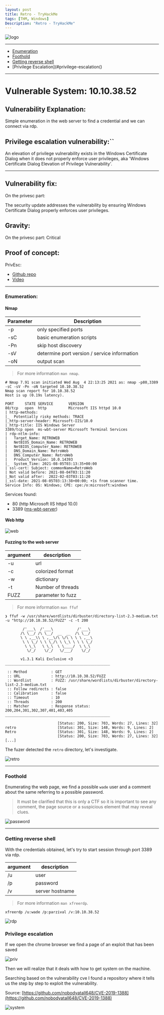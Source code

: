 ```yaml
---
layout: post
title: Retro - TryHackMe
tags: [THM, Windows]
Description: "Retro - TryHackMe"
---
```


![logo](/assets/imgs/retro/logo.png)

-----

- [Enumeration](#enumeration)
- [Foothold](#foothoold)
- [Getting reverse shell](#getting-reverse-shell)
- [Privilege Escalation](#privilege-escalation()

-----

# Vulnerable System: 10.10.38.52

## Vulnerability Explanation:
Simple enumeration in the web server to find a credential and we can connect via rdp.

## Privilege escalation vulnerability:``
An elevation of privilege vulnerability exists in the Windows Certificate Dialog when it does not properly enforce user privileges, aka 'Windows Certificate Dialog Elevation of Privilege Vulnerability'.

------

## Vulnerability fix:
On the privesc part:

The security update addresses the vulnerability by ensuring Windows Certificate Dialog properly enforces user privileges.

## Gravity:
On the privesc part: Critical

## Proof of concept:
PrivEsc:

- [Github repo](https://github.com/nobodyatall648/CVE-2019-1388)
- [Video](https://www.youtube.com/watch?v=RW5l6dQ8H-8)

-----

### Enumeration:

#### Nmap

| Parameter | Description                                  |
| --------- | -----------                                  |
| -p        | only specified ports                         |
| -sC       | basic enumeration scripts                    |
| -Pn       | skip host discovery                          |
| -sV       | determine port version / service information |
| -oN       | output scan                                  |

> For more information ```man nmap```.

```
# Nmap 7.91 scan initiated Wed Aug  4 22:13:25 2021 as: nmap -p80,3389 -sC -sV -Pn -oN targeted 10.10.38.52
Nmap scan report for 10.10.38.52
Host is up (0.19s latency).

PORT     STATE SERVICE       VERSION
80/tcp   open  http          Microsoft IIS httpd 10.0
| http-methods:
|_  Potentially risky methods: TRACE
|_http-server-header: Microsoft-IIS/10.0
|_http-title: IIS Windows Server
3389/tcp open  ms-wbt-server Microsoft Terminal Services
| rdp-ntlm-info:
|   Target_Name: RETROWEB
|   NetBIOS_Domain_Name: RETROWEB
|   NetBIOS_Computer_Name: RETROWEB
|   DNS_Domain_Name: RetroWeb
|   DNS_Computer_Name: RetroWeb
|   Product_Version: 10.0.14393
|_  System_Time: 2021-08-05T03:13:35+00:00
| ssl-cert: Subject: commonName=RetroWeb
| Not valid before: 2021-08-04T03:11:20
|_Not valid after:  2022-02-03T03:11:20
|_ssl-date: 2021-08-05T03:13:38+00:00; +1s from scanner time.
Service Info: OS: Windows; CPE: cpe:/o:microsoft:windows
```

Services found:

* 80 (http Microsoft IIS httpd 10.0)
* 3389 ([ms-wbt-server](https://book.hacktricks.xyz/pentesting/pentesting-rdp))

#### Web http

![web](/assets/imgs/retro/web.png)

#### Fuzzing to the web server

| argument | description       |
| -------- | ----------------- |
| -u       | url               |
| -c       | colorized format  |
| -w       | dictionary        |
| -t       | Number of threads |
| FUZZ     | parameter to fuzz |

> For more information ```man ffuf```

```
❯ ffuf -w /usr/share/wordlists/dirbuster/directory-list-2.3-medium.txt -u "http://10.10.38.52/FUZZ" -c -t 200

        /'___\  /'___\           /'___\       
       /\ \__/ /\ \__/  __  __  /\ \__/       
       \ \ ,__\\ \ ,__\/\ \/\ \ \ \ ,__\      
        \ \ \_/ \ \ \_/\ \ \_\ \ \ \ \_/      
         \ \_\   \ \_\  \ \____/  \ \_\       
          \/_/    \/_/   \/___/    \/_/       

       v1.3.1 Kali Exclusive <3
________________________________________________

 :: Method           : GET
 :: URL              : http://10.10.38.52/FUZZ
 :: Wordlist         : FUZZ: /usr/share/wordlists/dirbuster/directory-list-2.3-medium.txt
 :: Follow redirects : false
 :: Calibration      : false
 :: Timeout          : 10
 :: Threads          : 200
 :: Matcher          : Response status: 200,204,301,302,307,401,403,405
________________________________________________

                        [Status: 200, Size: 703, Words: 27, Lines: 32]
retro                   [Status: 301, Size: 148, Words: 9, Lines: 2]
Retro                   [Status: 301, Size: 148, Words: 9, Lines: 2]
                        [Status: 200, Size: 703, Words: 27, Lines: 32]
[...]
```

The fuzer detected the ```retro``` directory, let's investigate.

![retro](/assets/imgs/retro/retro.png)

-----

### Foothold

Enumerating the web page, we find a possible ```wade``` user and a comment about the same referring to a possible password.

> It must be clarified that this is only a CTF so it is important to see any comment, the page source or a suspicious element that may reveal clues.

![password](/assets/imgs/retro/password.png)

-----

### Getting reverse shell

With the credentials obtained, let's try to start session through port 3389 via rdp.

| argument | description     |
| -------- | --------------- |
| /u       | user            |
| /p       | password        |
| /v       | server hostname |

> For more information ```man xfreerdp```.

```
xfreerdp /u:wade /p:parzival /v:10.10.38.52
```

![rdp](/assets/imgs/retro/rdp.png)

### Privilege escalation
If we open the chrome browser we find a page of an exploit that has been saved

![priv](/assets/imgs/retro/priv.png)

Then we will realize that it deals with how to get system on the machine.

Searching based on the vulnerability cve I found a repository where it tells us the step by step to exploit the vulnerability.

Source: [https://github.com/nobodyatall648/CVE-2019-1388](https://github.com/nobodyatall648/CVE-2019-1388)

![system](/assets/imgs/retro/system.png)
